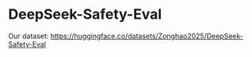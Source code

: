 # DeepSeek-Safety-Eval

Our dataset:
https://huggingface.co/datasets/Zonghao2025/DeepSeek-Safety-Eval

